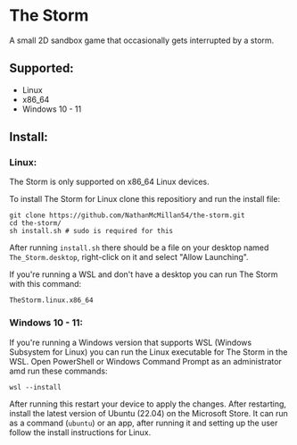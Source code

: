 # The Storm

A small 2D sandbox game that occasionally gets interrupted by a storm.

## Supported:

- Linux
 - x86_64
- Windows 10 - 11

## Install:

### Linux:

The Storm is only supported on x86_64 Linux devices.

To install The Storm for Linux clone this repositiory and run the install file:
```commandline
git clone https://github.com/NathanMcMillan54/the-storm.git
cd the-storm/
sh install.sh # sudo is required for this
```

After running ``install.sh`` there should be a file on your desktop named ``The_Storm.desktop``, right-click on it and select "Allow Launching".

If you're running a WSL and don't have a desktop you can run The Storm with this command:
```commandline
TheStorm.linux.x86_64
```

### Windows 10 - 11:

If you're running a Windows version that supports WSL (Windows Subsystem for Linux) you can run the Linux executable for The Storm in the WSL.
Open PowerShell or Windows Command Prompt as an administrator amd run these commands:

```commandline
wsl --install
```

After running this restart your device to apply the changes. After restarting, install the latest version of Ubuntu (22.04) on the Microsoft
Store. It can run as a command (``ubuntu``) or an app, after running it and setting up the user follow the install instructions for Linux.


